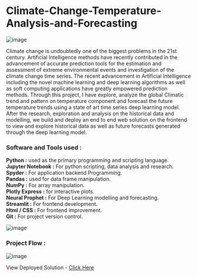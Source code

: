 # Climate-Change-Temperature-Analysis-and-Forecasting
![image](https://user-images.githubusercontent.com/83460431/147440401-cb6cb062-30a1-4a85-99f9-472d3dfe8465.png)

Climate change is undoubtedly one of the biggest problems in the 21st century. Artificial Intelligence methods have recently contributed in the advancement of accurate prediction tools for the estimation and assessment of extreme environmental events and investigation of the climate change time series. The recent advancement in Artificial Intelligence including the novel machine learning and deep learning algorithms as well as soft computing applications have greatly empowered prediction methods. Through this project, I have explore, analyze the global Climatic trend and pattern on temperature component and forecast the future temperature trends using a state of art time series deep learning model. After the research, exploration and analysis on the historical data and modelling, we build and deploy an end to end web solution on the frontend to view and explore historical data as well as future forecasts generated through the deep learning model.

### Software and Tools used :

**Python :** used as the primary programming and scripting language. <br>
**Jupyter Notebook :** For python scripting, data analysis and research.<br>
**Spyder :** For application backend Programming. <br>
**Pandas :** used for data frame manipulation.<br>
**NumPy :** For array manipulation.<br>
**Plotly Express :** for interactive plots.<br>
**Neural Prophet :** For Deep Learning modelling and forecasting.<br>
**Streamlit :** For frontend development.<br>
**Html / CSS :** For frontend improvement.<br>
**Git :** For project version control.<br>

![image](https://user-images.githubusercontent.com/83460431/147439991-899ac2c3-a836-4c8e-ac77-f72cd0b19c27.png)

### Project Flow :
![image](https://user-images.githubusercontent.com/83460431/147440274-e6183722-8364-4859-8171-5dc6512ab3b2.png)


View Deployed Solution - <a href="https://share.streamlit.io/sarkarsachin57/climate-change-temperature-analysis-and-forecasting/main/app.py" target="_blank">Click Here</a> 

